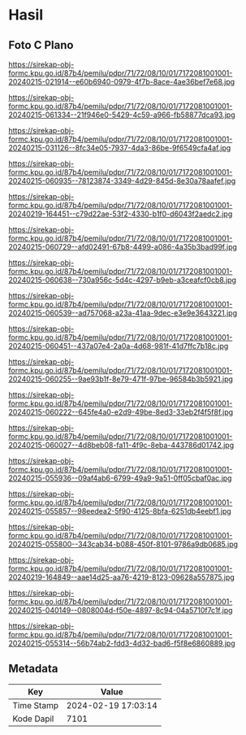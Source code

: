 # Hasil

## Foto C Plano

https://sirekap-obj-formc.kpu.go.id/87b4/pemilu/pdpr/71/72/08/10/01/7172081001001-20240215-021914--e60b6940-0979-4f7b-8ace-4ae36bef7e68.jpg

https://sirekap-obj-formc.kpu.go.id/87b4/pemilu/pdpr/71/72/08/10/01/7172081001001-20240215-061334--21f946e0-5429-4c59-a966-fb58877dca93.jpg

https://sirekap-obj-formc.kpu.go.id/87b4/pemilu/pdpr/71/72/08/10/01/7172081001001-20240215-031126--8fc34e05-7937-4da3-86be-9f6549cfa4af.jpg

https://sirekap-obj-formc.kpu.go.id/87b4/pemilu/pdpr/71/72/08/10/01/7172081001001-20240215-060935--78123874-3349-4d29-845d-8e30a78aafef.jpg

https://sirekap-obj-formc.kpu.go.id/87b4/pemilu/pdpr/71/72/08/10/01/7172081001001-20240219-164451--c79d22ae-53f2-4330-b1f0-d6043f2aedc2.jpg

https://sirekap-obj-formc.kpu.go.id/87b4/pemilu/pdpr/71/72/08/10/01/7172081001001-20240215-060729--afd02491-67b8-4499-a086-4a35b3bad99f.jpg

https://sirekap-obj-formc.kpu.go.id/87b4/pemilu/pdpr/71/72/08/10/01/7172081001001-20240215-060638--730a956c-5d4c-4297-b9eb-a3ceafcf0cb8.jpg

https://sirekap-obj-formc.kpu.go.id/87b4/pemilu/pdpr/71/72/08/10/01/7172081001001-20240215-060539--ad757068-a23a-41aa-9dec-e3e9e3643221.jpg

https://sirekap-obj-formc.kpu.go.id/87b4/pemilu/pdpr/71/72/08/10/01/7172081001001-20240215-060451--437a07e4-2a0a-4d68-981f-41d7ffc7b18c.jpg

https://sirekap-obj-formc.kpu.go.id/87b4/pemilu/pdpr/71/72/08/10/01/7172081001001-20240215-060255--9ae93b1f-8e79-471f-97be-96584b3b5921.jpg

https://sirekap-obj-formc.kpu.go.id/87b4/pemilu/pdpr/71/72/08/10/01/7172081001001-20240215-060222--645fe4a0-e2d9-49be-8ed3-33eb2f4f5f8f.jpg

https://sirekap-obj-formc.kpu.go.id/87b4/pemilu/pdpr/71/72/08/10/01/7172081001001-20240215-060027--4d8beb08-fa11-4f9c-8eba-443786d01742.jpg

https://sirekap-obj-formc.kpu.go.id/87b4/pemilu/pdpr/71/72/08/10/01/7172081001001-20240215-055936--09af4ab6-6799-49a9-9a51-0ff05cbaf0ac.jpg

https://sirekap-obj-formc.kpu.go.id/87b4/pemilu/pdpr/71/72/08/10/01/7172081001001-20240215-055857--98eedea2-5f90-4125-8bfa-6251db4eebf1.jpg

https://sirekap-obj-formc.kpu.go.id/87b4/pemilu/pdpr/71/72/08/10/01/7172081001001-20240215-055800--343cab34-b088-450f-8101-9786a9db0685.jpg

https://sirekap-obj-formc.kpu.go.id/87b4/pemilu/pdpr/71/72/08/10/01/7172081001001-20240219-164849--aae14d25-aa76-4219-8123-09628a557875.jpg

https://sirekap-obj-formc.kpu.go.id/87b4/pemilu/pdpr/71/72/08/10/01/7172081001001-20240215-040149--0808004d-f50e-4897-8c94-04a5710f7c1f.jpg

https://sirekap-obj-formc.kpu.go.id/87b4/pemilu/pdpr/71/72/08/10/01/7172081001001-20240215-055314--56b74ab2-fdd3-4d32-bad6-f5f8e6860889.jpg


## Metadata

| Key        | Value               |
| ---------- | ------------------- |
| Time Stamp | 2024-02-19 17:03:14 |
| Kode Dapil | 7101                |



